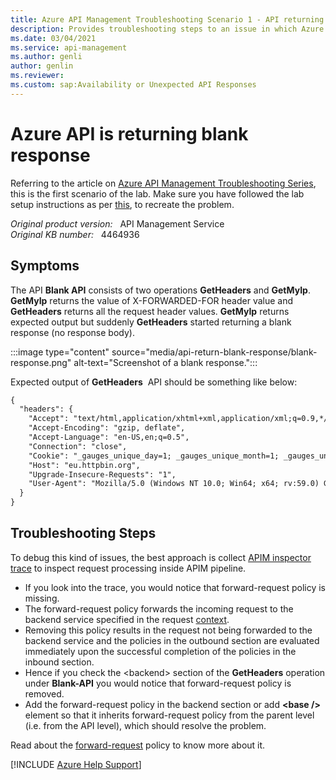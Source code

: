 ```yaml
---
title: Azure API Management Troubleshooting Scenario 1 - API returning blank response
description: Provides troubleshooting steps to an issue in which Azure API is returning blank response.
ms.date: 03/04/2021
ms.service: api-management
ms.author: genli
author: genlin
ms.reviewer: 
ms.custom: sap:Availability or Unexpected API Responses
---
```

# Azure API is returning blank response

Referring to the article on [Azure API Management Troubleshooting Series](apim-troubleshooting-series.md), this is the first scenario of the lab. Make sure you have followed the lab setup instructions as per [this](https://github.com/prchanda/apimlab), to recreate the problem.

_Original product version:_ &nbsp; API Management Service  
_Original KB number:_ &nbsp; 4464936

## Symptoms

The API **Blank API** consists of two operations **GetHeaders** and **GetMyIp**. **GetMyIp** returns the value of X-FORWARDED-FOR header value and **GetHeaders** returns all the request header values. **GetMyIp** returns expected output but suddenly **GetHeaders** started returning a blank response (no response body).

:::image type="content" source="media/api-return-blank-response/blank-response.png" alt-text="Screenshot of a blank response.":::

Expected output of **GetHeaders**  API should be something like below:

```html
{
  "headers": {
    "Accept": "text/html,application/xhtml+xml,application/xml;q=0.9,*/*;q=0.8", 
    "Accept-Encoding": "gzip, deflate", 
    "Accept-Language": "en-US,en;q=0.5", 
    "Connection": "close", 
    "Cookie": "_gauges_unique_day=1; _gauges_unique_month=1; _gauges_unique_year=1; _gauges_unique=1", 
    "Host": "eu.httpbin.org", 
    "Upgrade-Insecure-Requests": "1", 
    "User-Agent": "Mozilla/5.0 (Windows NT 10.0; Win64; x64; rv:59.0) Gecko/20100101 Firefox/59.0"
  }
}
```

## Troubleshooting Steps

To debug this kind of issues, the best approach is collect [APIM inspector trace](/azure/api-management/api-management-howto-api-inspector) to inspect request processing inside APIM pipeline.

- If you look into the trace, you would notice that forward-request policy is missing.
- The forward-request policy forwards the incoming request to the backend service specified in the request [context](/azure/api-management/api-management-policy-expressions#ContextVariables).
- Removing this policy results in the request not being forwarded to the backend service and the policies in the outbound section are evaluated immediately upon the successful completion of the policies in the inbound section.
- Hence if you check the \<backend> section of the **GetHeaders** operation under **Blank-API** you would notice that forward-request policy is removed.
- Add the forward-request policy in the backend section or add **\<base />** element so that it inherits forward-request policy from the parent level (i.e. from the API level), which should resolve the problem.

Read about the [forward-request](/azure/api-management/api-management-advanced-policies#ForwardRequest) policy to know more about it.

[!INCLUDE [Azure Help Support](../../../includes/azure-help-support.md)]
